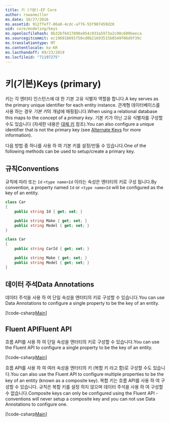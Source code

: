 ```yaml
---
title: 키 (기본)-EF Core
author: rowanmiller
ms.date: 10/27/2016
ms.assetid: 912ffef7-86a0-4cdc-a776-55f907459d20
uid: core/modeling/keys
ms.openlocfilehash: 8b32bf6417890a954c933a5973a2c90c609beeca
ms.sourcegitcommit: ec196918691f50cd0b21693515b0549f06d9f39c
ms.translationtype: MT
ms.contentlocale: ko-KR
ms.lasthandoff: 09/23/2019
ms.locfileid: "71197275"
---
```

# <a name="keys-primary"></a><span data-ttu-id="7c71e-102">키(기본)</span><span class="sxs-lookup"><span data-stu-id="7c71e-102">Keys (primary)</span></span>

<span data-ttu-id="7c71e-103">키는 각 엔터티 인스턴스에 대 한 기본 고유 식별자 역할을 합니다.</span><span class="sxs-lookup"><span data-stu-id="7c71e-103">A key serves as the primary unique identifier for each entity instance.</span></span> <span data-ttu-id="7c71e-104">관계형 데이터베이스를 사용 하는 경우 *기본 키*의 개념에 매핑됩니다.</span><span class="sxs-lookup"><span data-stu-id="7c71e-104">When using a relational database this maps to the concept of a *primary key*.</span></span> <span data-ttu-id="7c71e-105">기본 키가 아닌 고유 식별자를 구성할 수도 있습니다 (자세한 내용은 [대체 키](alternate-keys.md) 참조).</span><span class="sxs-lookup"><span data-stu-id="7c71e-105">You can also configure a unique identifier that is not the primary key (see [Alternate Keys](alternate-keys.md) for more information).</span></span> 

<span data-ttu-id="7c71e-106">다음 방법 중 하나를 사용 하 여 기본 키를 설정/만들 수 있습니다.</span><span class="sxs-lookup"><span data-stu-id="7c71e-106">One of the following methods can be used to setup/create a primary key.</span></span>

## <a name="conventions"></a><span data-ttu-id="7c71e-107">규칙</span><span class="sxs-lookup"><span data-stu-id="7c71e-107">Conventions</span></span>

<span data-ttu-id="7c71e-108">규칙에 따라 또는 `Id` `<type name>Id` 이라는 속성은 엔터티의 키로 구성 됩니다.</span><span class="sxs-lookup"><span data-stu-id="7c71e-108">By convention, a property named `Id` or `<type name>Id` will be configured as the key of an entity.</span></span>

<!-- [!code-csharp[Main](samples/core/Modeling/Conventions/KeyId.cs?highlight=3)] -->
``` csharp
class Car
{
    public string Id { get; set; }

    public string Make { get; set; }
    public string Model { get; set; }
}
```

<!-- [!code-csharp[Main](samples/core/Modeling/Conventions/KeyTypeNameId.cs?highlight=3)] -->
``` csharp
class Car
{
    public string CarId { get; set; }

    public string Make { get; set; }
    public string Model { get; set; }
}
```

## <a name="data-annotations"></a><span data-ttu-id="7c71e-109">데이터 주석</span><span class="sxs-lookup"><span data-stu-id="7c71e-109">Data Annotations</span></span>

<span data-ttu-id="7c71e-110">데이터 주석을 사용 하 여 단일 속성을 엔터티의 키로 구성할 수 있습니다.</span><span class="sxs-lookup"><span data-stu-id="7c71e-110">You can use Data Annotations to configure a single property to be the key of an entity.</span></span>

[!code-csharp[Main](../../../samples/core/Modeling/DataAnnotations/KeySingle.cs?highlight=13)]

## <a name="fluent-api"></a><span data-ttu-id="7c71e-111">Fluent API</span><span class="sxs-lookup"><span data-stu-id="7c71e-111">Fluent API</span></span>

<span data-ttu-id="7c71e-112">흐름 API를 사용 하 여 단일 속성을 엔터티의 키로 구성할 수 있습니다.</span><span class="sxs-lookup"><span data-stu-id="7c71e-112">You can use the Fluent API to configure a single property to be the key of an entity.</span></span>

[!code-csharp[Main](../../../samples/core/Modeling/FluentAPI/KeySingle.cs?highlight=11,12)]

<span data-ttu-id="7c71e-113">흐름 API를 사용 하 여 여러 속성을 엔터티의 키 (복합 키 라고 함)로 구성할 수도 있습니다.</span><span class="sxs-lookup"><span data-stu-id="7c71e-113">You can also use the Fluent API to configure multiple properties to be the key of an entity (known as a composite key).</span></span> <span data-ttu-id="7c71e-114">복합 키는 흐름 API를 사용 하 여 구성할 수 있습니다. 규칙은 복합 키를 설정 하지 않으며 데이터 주석을 사용 하 여 구성할 수 없습니다.</span><span class="sxs-lookup"><span data-stu-id="7c71e-114">Composite keys can only be configured using the Fluent API - conventions will never setup a composite key and you can not use Data Annotations to configure one.</span></span>

[!code-csharp[Main](../../../samples/core/Modeling/FluentAPI/KeyComposite.cs?highlight=11,12)]
